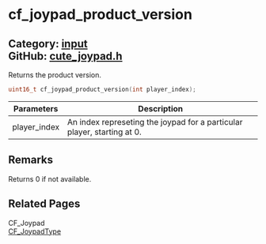 [//]: # (This file is automatically generated by Cute Framework's docs parser.)
[//]: # (Do not edit this file by hand!)
[//]: # (See: https://github.com/RandyGaul/cute_framework/blob/master/samples/docs_parser.cpp)
[](../header.md ':include')

# cf_joypad_product_version

Category: [input](/api_reference?id=input)  
GitHub: [cute_joypad.h](https://github.com/RandyGaul/cute_framework/blob/master/include/cute_joypad.h)  
---

Returns the product version.

```cpp
uint16_t cf_joypad_product_version(int player_index);
```

Parameters | Description
--- | ---
player_index | An index represeting the joypad for a particular player, starting at 0.

## Remarks

Returns 0 if not available.

## Related Pages

CF_Joypad  
[CF_JoypadType](/input/cf_joypadtype.md)  
